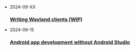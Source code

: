 <ul>
  <li>
    <time>2024-09-XX</time>
    <h3><a href="/blog/2024-09-XX.html">Writing Wayland clients (WIP)</a></h3>
  </li>
  <li>
    <time>2024-09-15</time>
    <h3><a href="/blog/2024-09-15.html">Android app development without Android Studio</a></h3>
  </li>
</ul>
